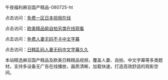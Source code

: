 午夜福利麻豆国产精品-080725-ht

点击访问：<a href="https://cfad.pages.dev/">免费一区日本视频在线</a>

点击访问：<a href="https://gfd-5xg.pages.dev/">欧美精品偷自拍另类在线观看</a>

点击访问：<a href="https://fdhf-454.pages.dev/">免费人妻无码不卡中文字幕</a>

点击访问：<a href="https://heiliaowzu4ur.pages.dev">日韩乱码人妻无码中文字幕久久</a>

本站精选麻豆国产精品及欧美日韩精品视频，覆盖人妻、自拍、中文字幕等多类题材。支持多设备无广告在线播放，画质清晰，加载快速，打造高效舒适的观影空间。

<span style="display:none;">[Canonical link](https://github.com/linh20250708/linh14 ）</span>
